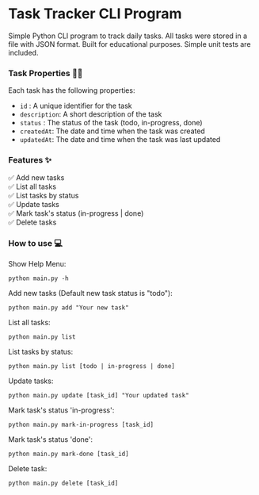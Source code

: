 <h1>Task Tracker CLI Program</h1>
Simple Python CLI program to track daily tasks. All tasks were stored in a file with JSON format. Built for educational purposes. Simple unit tests are included.

<h3>Task Properties 👨‍💻</h3>
Each task has the following properties:
<ul>
  <li> <code>id</code> : A unique identifier for the task</li>
  <li> <code>description</code>: A short description of the task</li>
  <li> <code>status</code> : The status of the task (todo, in-progress, done)</li>
  <li> <code>createdAt</code>: The date and time when the task was created</li>
  <li> <code>updatedAt</code>: The date and time when the task was last updated</li>
</ul>

<h3>Features ✨</h3>
✅ Add new tasks <br>
✅ List all tasks <br>
✅ List tasks by status <br>
✅ Update tasks <br>
✅ Mark task's status (in-progress | done) <br>
✅ Delete tasks <br>

<h3>How to use 💻</h3>

Show Help Menu:
```
python main.py -h
```

Add new tasks (Default new task status is "todo"):
```
python main.py add "Your new task"
```

List all tasks:
```
python main.py list
```
List tasks by status:
```
python main.py list [todo | in-progress | done]
```

Update tasks:
```
python main.py update [task_id] "Your updated task"
```

Mark task's status 'in-progress':
```
python main.py mark-in-progress [task_id]
```

Mark task's status 'done':
```
python main.py mark-done [task_id]
```

Delete task:
```
python main.py delete [task_id]
```
